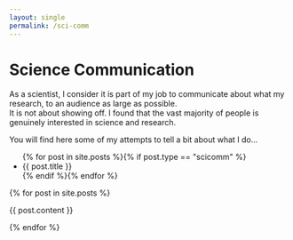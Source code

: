```yaml
---
layout: single
permalink: /sci-comm
---
```


<h1>Science Communication</h1>

<p>
As a scientist, I consider it is part of my job to communicate about what my research, to an audience as large as possible.
<br/>
It is not about showing off.
I found that the vast majority of people is genuinely interested in science and research.
</p>

<p>
You will find here some of my attempts to tell a bit about what I do...
</p>

<ul>
{% for post in site.posts %}{% if post.type == "scicomm" %}
  <li>{{ post.title }}</li>{% endif %}{% endfor %}
</ul>

{% for post in site.posts  %}
<!-- {% if post.type == "scicomm" %} -->
  {{ post.content }}
<!-- {% endif %} -->
{% endfor %}

<!-- {% for entry in include.scicomm %}
- {% include {{entry.title}} %}{% endfor %}


{% for post in site.data.scicomm %}
## {{ post.title }}
{{post.content}}
{% endfor %} -->
